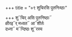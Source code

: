 +++
title = "०९ शुचिरसि पुरुनिःष्ठाः"

+++
शु᳓चिर् असि पुरुनिष्ठाः᳓  
क्षीरइ᳓र् मध्यत᳓ आ᳓शीर्तः  
दध्ना᳓ म᳓न्दिष्ठः शू᳓रस्य